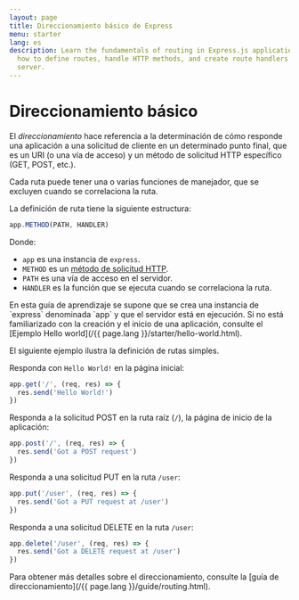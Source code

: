 ```yaml
---
layout: page
title: Direccionamiento básico de Express
menu: starter
lang: es
description: Learn the fundamentals of routing in Express.js applications, including
  how to define routes, handle HTTP methods, and create route handlers for your web
  server.
---
```


# Direccionamiento básico

El *direccionamiento* hace referencia a la determinación de cómo responde una aplicación a una solicitud de cliente en un determinado punto final, que es un URI (o una vía de acceso) y un método de solicitud HTTP específico (GET, POST, etc.).

Cada ruta puede tener una o varias funciones de manejador, que se excluyen cuando se correlaciona la ruta.

La definición de ruta tiene la siguiente estructura:
```js
app.METHOD(PATH, HANDLER)
```

Donde:

- `app` es una instancia de `express`.
- `METHOD` es un [método de solicitud HTTP](http://en.wikipedia.org/wiki/Hypertext_Transfer_Protocol).
- `PATH` es una vía de acceso en el servidor.
- `HANDLER` es la función que se ejecuta cuando se correlaciona la ruta.

<div class="doc-box doc-notice" markdown="1">
En esta guía de aprendizaje se supone que se crea una instancia de `express` denominada `app` y que el servidor está en ejecución. Si no está familiarizado con la creación y el inicio de una aplicación, consulte el [Ejemplo Hello world](/{{ page.lang }}/starter/hello-world.html).
</div>

El siguiente ejemplo ilustra la definición de rutas simples.

Responda con `Hello World!` en la página inicial:

```js
app.get('/', (req, res) => {
  res.send('Hello World!')
})
```

Responda a la solicitud POST en la ruta raíz (`/`), la página de inicio de la aplicación:

```js
app.post('/', (req, res) => {
  res.send('Got a POST request')
})
```

Responda a una solicitud PUT en la ruta `/user`:

```js
app.put('/user', (req, res) => {
  res.send('Got a PUT request at /user')
})
```

Responda a una solicitud DELETE en la ruta `/user`:

```js
app.delete('/user', (req, res) => {
  res.send('Got a DELETE request at /user')
})
```

Para obtener más detalles sobre el direccionamiento, consulte la [guía de direccionamiento](/{{ page.lang }}/guide/routing.html).
